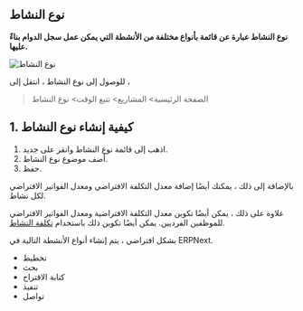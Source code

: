 ## نوع النشاط

**نوع النشاط عبارة عن قائمة بأنواع مختلفة من الأنشطة التي يمكن عمل سجل الدوام بناءً عليها.**

![نوع النشاط](https://docs.erpnext.com/files/projects-activity-type.png)

للوصول إلى نوع النشاط ، انتقل إلى ،

> الصفحة الرئيسية> المشاريع> تتبع الوقت> نوع النشاط

## 1. كيفية إنشاء نوع النشاط

1. اذهب إلى قائمة نوع النشاط وانقر على جديد.
2. أضف موضوع نوع النشاط.
3. حفظ.

بالإضافة إلى ذلك ، يمكنك أيضًا إضافة معدل التكلفة الافتراضي ومعدل الفواتير الافتراضي لكل نشاط.

علاوة على ذلك ، يمكن أيضًا تكوين معدل التكلفة الافتراضية ومعدل الفواتير الافتراضي للموظفين الفرديين. يمكن أيضًا تكوين ذلك باستخدام [تكلفة النشاط](https://docs.erpnext.com/docs/v13/user/manual/en/projects/activity-cost).

بشكل افتراضي ، يتم إنشاء أنواع الأنشطة التالية في ERPNext.

*   تخطيط
*   بحث
* كتابة الاقتراح
*   تنفيذ
*   تواصل